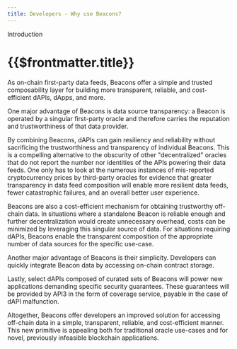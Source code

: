 ```yaml
---
title: Developers - Why use Beacons?
---
```


<TitleSpan>Introduction</TitleSpan>

# {{$frontmatter.title}}

<VersionWarning/>

<!--TocHeader />
<TOC class="table-of-contents" :include-level="[2,3]" /-->

As on-chain first-party data feeds, Beacons offer a simple and trusted
composability layer for building more transparent, reliable, and cost-efficient
dAPIs, dApps, and more.

One major advantage of Beacons is data source transparency: a Beacon is operated
by a singular first-party oracle and therefore carries the reputation and
trustworthiness of that data provider.

By combining Beacons, dAPIs can gain resiliency and reliability without
sacrificing the trustworthiness and transparency of individual Beacons. This is
a compelling alternative to the obscurity of other "decentralized" oracles that
do not report the number nor identities of the APIs powering their data feeds.
One only has to look at the numerous instances of mis-reported cryptocurrency
prices by third-party oracles for evidence that greater transparency in data
feed composition will enable more resilient data feeds, fewer catastrophic
failures, and an overall better user experience.

Beacons are also a cost-efficient mechanism for obtaining trustworthy off-chain
data. In situations where a standalone Beacon is reliable enough and further
decentralization would create unnecessary overhead, costs can be minimized by
leveraging this singular source of data. For situations requiring dAPIs, Beacons
enable the transparent composition of the appropriate number of data sources for
the specific use-case.

Another major advantage of Beacons is their simplicity. Developers can quickly
integrate Beacon data by accessing on-chain contract storage.

Lastly, select dAPIs composed of curated sets of Beacons will power new
applications demanding specific security guarantees. These guarantees will be
provided by API3 in the form of coverage service, payable in the case of dAPI
malfunction.

Altogether, Beacons offer developers an improved solution for accessing
off-chain data in a simple, transparent, reliable, and cost-efficient manner.
This new primitive is appealing both for traditional oracle use-cases and for
novel, previously infeasible blockchain applications.
